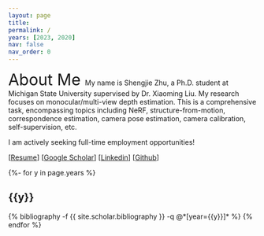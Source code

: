 ```yaml
---
layout: page
title:  
permalink: /
years: [2023, 2020]
nav: false
nav_order: 0
---
```

<font size="6.5"> About Me </font>
My name is Shengjie Zhu, a Ph.D. student at Michigan State University supervised by Dr. Xiaoming Liu.
My research focuses on monocular/multi-view depth estimation. This is a comprehensive task, encompassing topics including
NeRF, structure-from-motion, correspondence estimation, camera pose estimation, camera calibration, self-supervision, etc.

I am actively seeking full-time employment opportunities!

[[Resume](https://shngjz.github.io/assets/pdf/Shengjie_Zhu_Resume.pdf)] [[Google Scholar](https://scholar.google.com/citations?user=4hHEXZkAAAAJ&hl=en)] [[Linkedin](https://www.linkedin.com/in/shengjie-zhu-b71945159/)] [[Github](https://github.com/ShngJZ)] 

<div class="publications">
{%- for y in page.years %}
  <h2 class="year">{{y}}</h2>
  {% bibliography -f {{ site.scholar.bibliography }} -q @*[year={{y}}]* %}
{% endfor %}
</div>